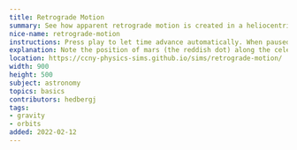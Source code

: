 ```yaml
---
title: Retrograde Motion
summary: See how apparent retrograde motion is created in a heliocentric solar system.
nice-name: retrograde-motion
instructions: Press play to let time advance automatically. When paused, use the slider to move time manually.
explanation: Note the position of mars (the reddish dot) along the celestial sphere, (the large circle). Usually, it's moving in the same direction (CCW) but occasionally it switches and moves backwards (CW). The motion of the planets during these periods of time is called retrograde motion.  
location: https://ccny-physics-sims.github.io/sims/retrograde-motion/
width: 900
height: 500
subject: astronomy
topics: basics
contributors: hedbergj
tags:
- gravity
- orbits
added: 2022-02-12
---
```

